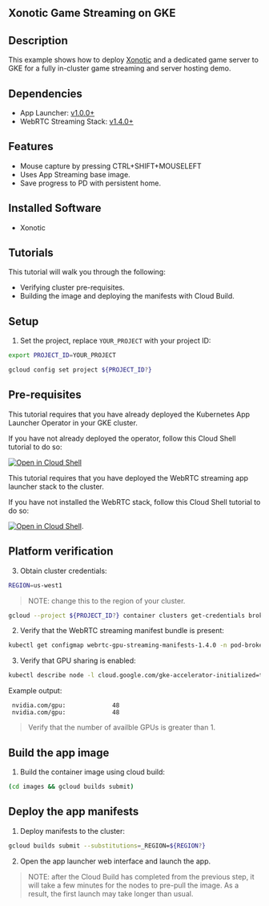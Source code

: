 ## Xonotic Game Streaming on GKE

## Description

This example shows how to deploy [Xonotic](https://xonotic.org/) and a dedicated game server to GKE for a fully in-cluster game streaming and server hosting demo. 

## Dependencies

- App Launcher: [v1.0.0+](https://github.com/selkies-project/selkies/tree/v1.0.0)
- WebRTC Streaming Stack: [v1.4.0+](https://github.com/selkies-project/selkies-vdi/tree/v1.4.0)

## Features

- Mouse capture by pressing CTRL+SHIFT+MOUSELEFT
- Uses App Streaming base image.
- Save progress to PD with persistent home.

## Installed Software

- Xonotic

## Tutorials

This tutorial will walk you through the following:

- Verifying cluster pre-requisites.
- Building the image and deploying the manifests with Cloud Build.

## Setup

1. Set the project, replace `YOUR_PROJECT` with your project ID:

```bash
export PROJECT_ID=YOUR_PROJECT
```

```bash
gcloud config set project ${PROJECT_ID?}
```

## Pre-requisites

This tutorial requires that you have already deployed the Kubernetes App Launcher Operator in your GKE cluster.

If you have not already deployed the operator, follow this Cloud Shell tutorial to do so:

[![Open in Cloud Shell](https://gstatic.com/cloudssh/images/open-btn.svg)](https://ssh.cloud.google.com/cloudshell/editor?cloudshell_git_repo=https://github.com/selkies-project/selkies&cloudshell_git_branch=v1.0.0&cloudshell_tutorial=setup/README.md)

This tutorial requires that you have deployed the WebRTC streaming app launcher stack to the cluster.

If you have not installed the WebRTC stack, follow this Cloud Shell tutorial to do so:

[![Open in Cloud Shell](https://gstatic.com/cloudssh/images/open-btn.svg)](https://ssh.cloud.google.com/cloudshell/editor?cloudshell_git_repo=https://github.com/selkies-project/selkies-vdi&cloudshell_git_branch=v1.0.0&&cloudshell_tutorial=tutorials/gke/00_Setup.md). 

## Platform verification

3. Obtain cluster credentials:

```bash
REGION=us-west1
```

> NOTE: change this to the region of your cluster.

```bash
gcloud --project ${PROJECT_ID?} container clusters get-credentials broker-${REGION?} --region ${REGION?}
```

2. Verify that the WebRTC streaming manifest bundle is present:

```bash
kubectl get configmap webrtc-gpu-streaming-manifests-1.4.0 -n pod-broker-system
```

3. Verify that GPU sharing is enabled:

```bash
kubectl describe node -l cloud.google.com/gke-accelerator-initialized=true | grep nvidia.com/gpu
```

Example output:

```
 nvidia.com/gpu:             48
 nvidia.com/gpu:             48
```

> Verify that the number of availble GPUs is greater than 1.

## Build the app image

1. Build the container image using cloud build:

```bash
(cd images && gcloud builds submit)
```

## Deploy the app manifests

1. Deploy manifests to the cluster:

```bash
gcloud builds submit --substitutions=_REGION=${REGION?}
```

2. Open the app launcher web interface and launch the app.

> NOTE: after the Cloud Build has completed from the previous step, it will take a few minutes for the nodes to pre-pull the image. As a result, the first launch may take longer than usual.
